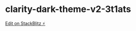 # clarity-dark-theme-v2-3t1ats

[Edit on StackBlitz ⚡️](https://stackblitz.com/edit/clarity-dark-theme-v2-3t1ats)